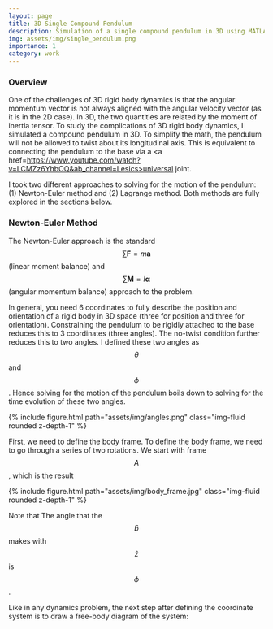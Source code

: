 ```yaml
---
layout: page
title: 3D Single Compound Pendulum
description: Simulation of a single compound pendulum in 3D using MATLAB.
img: assets/img/single_pendulum.png
importance: 1
category: work
---
```

### Overview
One of the challenges of 3D rigid body dynamics is that the angular momentum vector is not always aligned with the angular velocity vector (as it is in the 2D case). In 3D, the two quantities are related by the moment of inertia tensor. To study the complications of 3D rigid body dynamics, I simulated a compound pendulum in 3D. To simplify the math, the pendulum will not be allowed to twist about its longitudinal axis. This is equivalent to connecting the pendulum to the base via a <a href=https://www.youtube.com/watch?v=LCMZz6YhbOQ&ab_channel=Lesics>universal joint</a>.  

I took two different approaches to solving for the motion of the pendulum: (1) Newton-Euler method and (2) Lagrange method. Both methods are fully explored in the sections below.

### Newton-Euler Method
The Newton-Euler approach is the standard $$\sum \mathbf{F}=m\mathbf{a}$$ (linear moment balance) and $$\sum \mathbf{M}=I\mathbf{\alpha}$$ (angular momentum balance) approach to the problem.

In general, you need 6 coordinates to fully describe the position and orientation of a rigid body in 3D space (three for position and three for orientation). Constraining the pendulum to be rigidly attached to the base reduces this to 3 coordinates (three angles). The no-twist condition further reduces this to two angles. I defined these two angles as $$\theta$$ and $$\phi$$. Hence solving for the motion of the pendulum boils down to solving for the time evolution of these two angles.

<div class="row mt-3">
    <div class="col-sm mt-3 mt-md-0">
        {% include figure.html path="assets/img/angles.png" class="img-fluid rounded z-depth-1" %}
    </div>

First, we need to define the body frame. To define the body frame, we need to go through a series of two rotations. We start with frame $$A$$, which is the result

<div class="row mt-3">
    <div class="col-sm mt-3 mt-md-0">
        {% include figure.html path="assets/img/body_frame.jpg" class="img-fluid rounded z-depth-1" %}
    </div>

Note that The angle that the $$\hat{b}$$ makes with $$\hat{z}$$ is $$\phi$$.

  Like in any dynamics problem, the next step after defining the coordinate system is to draw a free-body diagram of the system:
